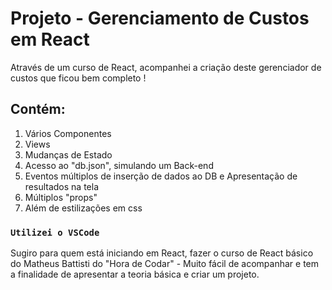 # Projeto - Gerenciamento de Custos em  React

Através de um curso de React, acompanhei a criação deste gerenciador de custos que ficou bem completo !

## Contém:
1. Vários Componentes
2. Views
3. Mudanças de Estado
4. Acesso ao "db.json", simulando um Back-end
5. Eventos múltiplos de inserção de dados ao DB e Apresentação de resultados na tela
6. Múltiplos "props"
7. Além de estilizações em css


### `Utilizei o VSCode`

Sugiro para quem está iniciando em React, fazer o curso de React básico do Matheus Battisti do "Hora de Codar" - Muito fácil de acompanhar e tem a finalidade de apresentar a teoria básica e criar um projeto.
